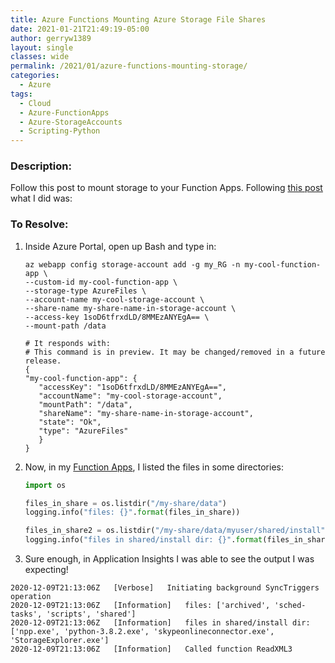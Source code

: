 ```yaml
---
title: Azure Functions Mounting Azure Storage File Shares
date: 2021-01-21T21:49:19-05:00
author: gerryw1389
layout: single
classes: wide
permalink: /2021/01/azure-functions-mounting-storage/
categories:
  - Azure
tags:
  - Cloud
  - Azure-FunctionApps
  - Azure-StorageAccounts
  - Scripting-Python
---
```

<!--more-->

### Description:

Follow this post to mount storage to your Function Apps. Following [this post](https://docs.microsoft.com/en-us/azure/azure-functions/storage-considerations) what I did was:

### To Resolve:

1. Inside Azure Portal, open up Bash and type in:

   ```shell
   az webapp config storage-account add -g my_RG -n my-cool-function-app \
   --custom-id my-cool-function-app \
   --storage-type AzureFiles \
   --account-name my-cool-storage-account \
   --share-name my-share-name-in-storage-account \
   --access-key 1soD6tfrxdLD/8MMEzANYEgA== \
   --mount-path /data

   # It responds with:
   # This command is in preview. It may be changed/removed in a future release.
   {
   "my-cool-function-app": {
      "accessKey": "1soD6tfrxdLD/8MMEzANYEgA==",
      "accountName": "my-cool-storage-account",
      "mountPath": "/data",
      "shareName": "my-share-name-in-storage-account",
      "state": "Ok",
      "type": "AzureFiles"
      }
   }
   ```

2. Now, in my [Function Apps](https://automationadmin.com/2021/01/function-apps-with-logic-apps/), I listed the files in some directories:

   ```python
   import os

   files_in_share = os.listdir("/my-share/data")
   logging.info("files: {}".format(files_in_share))

   files_in_share2 = os.listdir("/my-share/data/myuser/shared/install")
   logging.info("files in shared/install dir: {}".format(files_in_share2))
   ```

3. Sure enough, in Application Insights I was able to see the output I was expecting!

  ```escape
  2020-12-09T21:13:06Z   [Verbose]   Initiating background SyncTriggers operation
  2020-12-09T21:13:06Z   [Information]   files: ['archived', 'sched-tasks', 'scripts', 'shared']
  2020-12-09T21:13:06Z   [Information]   files in shared/install dir: ['npp.exe', 'python-3.8.2.exe', 'skypeonlineconnector.exe', 'StorageExplorer.exe']
  2020-12-09T21:13:06Z   [Information]   Called function ReadXML3
  ```
